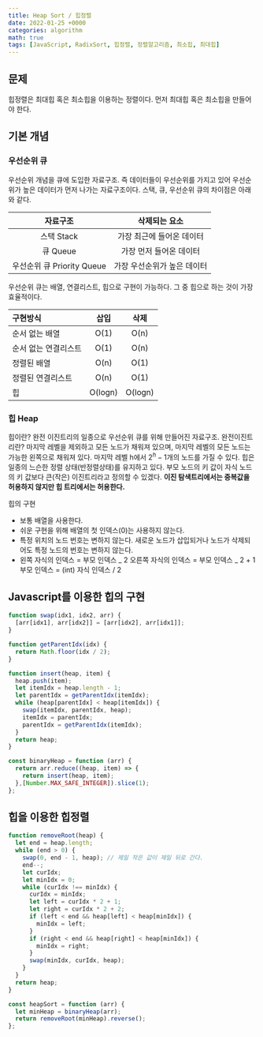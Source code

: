 ```yaml
---
title: Heap Sort / 힙정렬
date: 2022-01-25 +0000
categories: algorithm
math: true
tags: [JavaScript, RadixSort, 힙정렬, 정렬알고리즘, 최소힙, 최대힙]
---
```


## 문제

힙정렬은 최대힙 혹은 최소힙을 이용하는 정렬이다.
먼저 최대힙 혹은 최소힙을 만들어야 한다.

## 기본 개념

### 우선순위 큐

우선순위 개념을 큐에 도입한 자료구조.
즉 데이터들이 우선순위를 가지고 있어 우선순위가 높은 데이터가 먼저 나가는 자료구조이다.
스택, 큐, 우선순위 큐의 차이점은 아래와 같다.

| 자료구조 | 삭제되는 요소 |
|:-:|:-:|
| 스택 Stack | 가장 최근에 들어온 데이터 |
| 큐 Queue | 가장 먼저 들어온 데이터 |
| 우선순위 큐 Priority Queue | 가장 우선순위가 높은 데이터 |

우선순위 큐는 배열, 연결리스트, 힙으로 구현이 가능하다. 그 중 힙으로 하는 것이 가장 효율적이다.

| 구현방식 | 삽입 | 삭제 |
|:-|:-:|:-:|
| 순서 없는 배열 | O(1) | O(n) |
| 순서 없는 연결리스트 | O(1) | O(n) |
| 정렬된 배열 | O(n) | O(1) |
| 정렬된 연결리스트 | O(n) | O(1) |
| 힙 | O(logn) | O(logn) |

### 힙 Heap

힙이란? 완전 이진트리의 일종으로 우선순위 큐를 위해 만들어진 자료구조.
완전이진트리란? 마지막 레벨을 제외하고 모든 노드가 채워져 있으며, 마지막 레벨의 모든 노드는 가능한 왼쪽으로 채워져 있다. 마지막 레벨 h에서 $2^h - 1$개의 노드를 가질 수 있다.
힙은 일종의 느슨한 정렬 상태(반정렬상태)를 유지하고 있다.
부모 노드의 키 값이 자식 노드의 키 값보다 큰(작은) 이진트리라고 정의할 수 있겠다.
**이진 탐색트리에서는 중복값을 허용하지 않지만 힙 트리에서는 허용한다.**

힙의 구현

- 보통 배열을 사용한다.
- 쉬운 구현을 위해 배열의 첫 인덱스(0)는 사용하지 않는다.
- 특정 위치의 노드 번호는 변하지 않는다. 새로운 노드가 삽입되거나 노드가 삭제되어도 특정 노드의 번호는 변하지 않는다.
- 왼쪽 자식의 인덱스 = 부모 인덱스 _ 2
  오른쪽 자식의 인덱스 = 부모 인덱스 _ 2 + 1
  부모 인덱스 = (int) 자식 인덱스 / 2

## Javascript를 이용한 힙의 구현

```js
function swap(idx1, idx2, arr) {
  [arr[idx1], arr[idx2]] = [arr[idx2], arr[idx1]];
}

function getParentIdx(idx) {
  return Math.floor(idx / 2);
}

function insert(heap, item) {
  heap.push(item);
  let itemIdx = heap.length - 1;
  let parentIdx = getParentIdx(itemIdx);
  while (heap[parentIdx] < heap[itemIdx]) {
    swap(itemIdx, parentIdx, heap);
    itemIdx = parentIdx;
    parentIdx = getParentIdx(itemIdx);
  }
  return heap;
}

const binaryHeap = function (arr) {
  return arr.reduce((heap, item) => {
    return insert(heap, item);
  },[Number.MAX_SAFE_INTEGER]).slice(1);
};
```

## 힙을 이용한 힙정렬

```js
function removeRoot(heap) {
  let end = heap.length;
  while (end > 0) {
    swap(0, end - 1, heap); // 제일 작은 값이 제일 뒤로 간다.
    end--;
    let curIdx;
    let minIdx = 0;
    while (curIdx !== minIdx) {
      curIdx = minIdx;
      let left = curIdx * 2 + 1;
      let right = curIdx * 2 + 2;
      if (left < end && heap[left] < heap[minIdx]) {
        minIdx = left;
      }
      if (right < end && heap[right] < heap[minIdx]) {
        minIdx = right;
      }
      swap(minIdx, curIdx, heap);
    }
  }
  return heap;
}

const heapSort = function (arr) {
  let minHeap = binaryHeap(arr);
  return removeRoot(minHeap).reverse();
};
```
